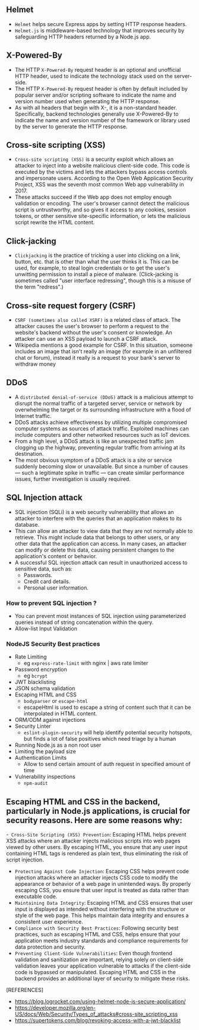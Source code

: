 ## Helmet
- `Helmet` helps secure Express apps by setting HTTP response headers.
- `Helmet.js` is middleware-based technology that improves security by safeguarding HTTP headers returned by a Node.js app.
  
## X-Powered-By
- The HTTP `X-Powered-By` request header is an optional and unofficial HTTP header, used to indicate the technology stack used on the server-side.
- The HTTP `X-Powered-By` request header is often by default included by popular server and/or scripting software to indicate the name and version number used when generating the HTTP response.
- As with all headers that begin with X-, it is a non-standard header. Specifically, backend technologies generally use X-Powered-By to indicate the name and version number of the framework or library used by the server to generate the HTTP response.

## Cross-site scripting (XSS)
- `Cross-site scripting (XSS)` is a security exploit which allows an attacker to inject into a website malicious client-side code. This code is executed by the victims and lets the attackers bypass access controls and impersonate users. According to the Open Web Application Security Project, XSS was the seventh most common Web app vulnerability in 2017.
- These attacks succeed if the Web app does not employ enough validation or encoding. The user's browser cannot detect the malicious script is untrustworthy, and so gives it access to any cookies, session tokens, or other sensitive site-specific information, or lets the malicious script rewrite the HTML content.

## Click-jacking
- `Clickjacking` is the practice of tricking a user into clicking on a link, button, etc. that is other than what the user thinks it is. This can be used, for example, to steal login credentials or to get the user's unwitting permission to install a piece of malware. (Click-jacking is sometimes called "user interface redressing", though this is a misuse of the term "redress".)

## Cross-site request forgery (CSRF)
- `CSRF (sometimes also called XSRF)` is a related class of attack. The attacker causes the user's browser to perform a request to the website's backend without the user's consent or knowledge. An attacker can use an XSS payload to launch a CSRF attack.
- Wikipedia mentions a good example for CSRF. In this situation, someone includes an image that isn't really an image (for example in an unfiltered chat or forum), instead it really is a request to your bank's server to withdraw money

## DDoS
- A `distributed denial-of-service (DDoS)` attack is a malicious attempt to disrupt the normal traffic of a targeted server, service or network by overwhelming the target or its surrounding infrastructure with a flood of Internet traffic.
- DDoS attacks achieve effectiveness by utilizing multiple compromised computer systems as sources of attack traffic. Exploited machines can include computers and other networked resources such as IoT devices.
- From a high level, a DDoS attack is like an unexpected traffic jam clogging up the highway, preventing regular traffic from arriving at its destination.
- The most obvious symptom of a DDoS attack is a site or service suddenly becoming slow or unavailable. But since a number of causes — such a legitimate spike in traffic — can create similar performance issues, further investigation is usually required. 

## SQL Injection attack
- SQL injection (SQLi) is a web security vulnerability that allows an attacker to interfere with the queries that an application makes to its database. 
- This can allow an attacker to view data that they are not normally able to retrieve. This might include data that belongs to other users, or any other data that the application can access. In many cases, an attacker can modify or delete this data, causing persistent changes to the application's content or behavior.
- A successful SQL injection attack can result in unauthorized access to sensitive data, such as:
  - Passwords.
  - Credit card details.
  - Personal user information.

### How to prevent SQL injection ?
- You can prevent most instances of SQL injection using parameterized queries instead of string concatenation within the query.
- Allow-list Input Validation


### NodeJS Security Best practices
- Rate Limiting
  - eg `express-rate-limit` with nginx | aws rate limiter
- Password encryption
  - eg `bcrypt`
- JWT blacklisting
- JSON schema validation
- Escaping HTML and CSS 
  - `bodyparser` or `escape-html`
  - escapeHtml is used to escape a string of content such that it can be interpolated in HTML content.
- ORM/ODM against injections
- Security Linter
  - `eslint-plugin-security`  will help identify potential security hotspots, but finds a lot of false positives which need triage by a human
- Running Node.js as a non root user
- Limiting the payload size
- Authentication Limits
  - Allow to send certain amount of auth request in specified amount of time
- Vulnerability inspections
  - `npm-audit`


## Escaping HTML and CSS in the backend, particularly in Node.js applications, is crucial for security reasons. Here are some reasons why:

-` Cross-Site Scripting (XSS) Prevention`: Escaping HTML helps prevent XSS attacks where an attacker injects malicious scripts into web pages viewed by other users. By escaping HTML, you ensure that any user input containing HTML tags is rendered as plain text, thus eliminating the risk of script injection.
- `Protecting Against Code Injection`: Escaping CSS helps prevent code injection attacks where an attacker injects CSS code to modify the appearance or behavior of a web page in unintended ways. By properly escaping CSS, you ensure that user input is treated as data rather than executable code.
- `Maintaining Data Integrity`: Escaping HTML and CSS ensures that user input is displayed as intended without interfering with the structure or style of the web page. This helps maintain data integrity and ensures a consistent user experience.
- `Compliance with Security Best Practices`: Following security best practices, such as escaping HTML and CSS, helps ensure that your application meets industry standards and compliance requirements for data protection and security.
- `Preventing Client-Side Vulnerabilities`: Even though frontend validation and sanitization are important, relying solely on client-side validation leaves your application vulnerable to attacks if the client-side code is bypassed or manipulated. Escaping HTML and CSS in the backend provides an additional layer of security to mitigate these risks.


[REFERENCES]
- https://blog.logrocket.com/using-helmet-node-js-secure-application/
- https://developer.mozilla.org/en-US/docs/Web/Security/Types_of_attacks#cross-site_scripting_xss
- https://supertokens.com/blog/revoking-access-with-a-jwt-blacklist